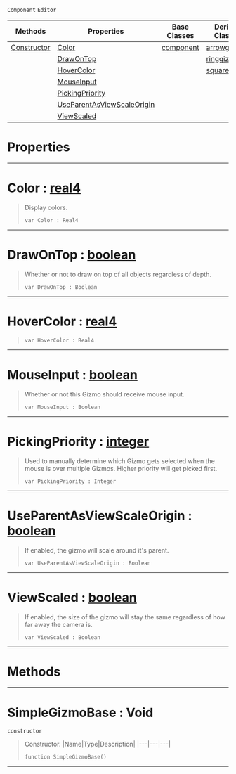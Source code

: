  `Component` `Editor`



|Methods|Properties|Base Classes|Derived Classes|
|---|---|---|---|
|[ Constructor](https://github.com/ZilchEngine/ZilchDocs/blob/master/code_reference/class_reference/simplegizmobase.markdown#simplegizmobase-void)|[ Color](https://github.com/ZilchEngine/ZilchDocs/blob/master/code_reference/class_reference/simplegizmobase.markdown#color-zero-engine-docume)|[component](https://github.com/ZilchEngine/ZilchDocs/blob/master/code_reference/class_reference/component.markdown)|[arrowgizmo](https://github.com/ZilchEngine/ZilchDocs/blob/master/code_reference/class_reference/arrowgizmo.markdown)|
| |[ DrawOnTop](https://github.com/ZilchEngine/ZilchDocs/blob/master/code_reference/class_reference/simplegizmobase.markdown#drawontop-zero-engine-do)| |[ringgizmo](https://github.com/ZilchEngine/ZilchDocs/blob/master/code_reference/class_reference/ringgizmo.markdown)|
| |[ HoverColor](https://github.com/ZilchEngine/ZilchDocs/blob/master/code_reference/class_reference/simplegizmobase.markdown#hovercolor-zero-engine-d)| |[squaregizmo](https://github.com/ZilchEngine/ZilchDocs/blob/master/code_reference/class_reference/squaregizmo.markdown)|
| |[ MouseInput](https://github.com/ZilchEngine/ZilchDocs/blob/master/code_reference/class_reference/simplegizmobase.markdown#mouseinput-zero-engine-d)| | |
| |[ PickingPriority](https://github.com/ZilchEngine/ZilchDocs/blob/master/code_reference/class_reference/simplegizmobase.markdown#pickingpriority-zero-eng)| | |
| |[ UseParentAsViewScaleOrigin](https://github.com/ZilchEngine/ZilchDocs/blob/master/code_reference/class_reference/simplegizmobase.markdown#useparentasviewscaleorig)| | |
| |[ ViewScaled](https://github.com/ZilchEngine/ZilchDocs/blob/master/code_reference/class_reference/simplegizmobase.markdown#viewscaled-zero-engine-d)| | |


 #  Properties


---  
 #  Color : [real4](https://github.com/ZilchEngine/ZilchDocs/blob/master/code_reference/nada_base_types/real4.markdown)

> Display colors.
> ``` lang=cpp, name=Nada
> var Color : Real4


---  
 #  DrawOnTop : [boolean](https://github.com/ZilchEngine/ZilchDocs/blob/master/code_reference/nada_base_types/boolean.markdown)

> Whether or not to draw on top of all objects regardless of depth.
> ``` lang=cpp, name=Nada
> var DrawOnTop : Boolean


---  
 #  HoverColor : [real4](https://github.com/ZilchEngine/ZilchDocs/blob/master/code_reference/nada_base_types/real4.markdown)

> 
> ``` lang=cpp, name=Nada
> var HoverColor : Real4


---  
 #  MouseInput : [boolean](https://github.com/ZilchEngine/ZilchDocs/blob/master/code_reference/nada_base_types/boolean.markdown)

> Whether or not this Gizmo should receive mouse input.
> ``` lang=cpp, name=Nada
> var MouseInput : Boolean


---  
 #  PickingPriority : [integer](https://github.com/ZilchEngine/ZilchDocs/blob/master/code_reference/nada_base_types/integer.markdown)

> Used to manually determine which Gizmo gets selected when the mouse is over multiple Gizmos. Higher priority will get picked first.
> ``` lang=cpp, name=Nada
> var PickingPriority : Integer


---  
 #  UseParentAsViewScaleOrigin : [boolean](https://github.com/ZilchEngine/ZilchDocs/blob/master/code_reference/nada_base_types/boolean.markdown)

> If enabled, the gizmo will scale around it's parent.
> ``` lang=cpp, name=Nada
> var UseParentAsViewScaleOrigin : Boolean


---  
 #  ViewScaled : [boolean](https://github.com/ZilchEngine/ZilchDocs/blob/master/code_reference/nada_base_types/boolean.markdown)

> If enabled, the size of the gizmo will stay the same regardless of how far away the camera is.
> ``` lang=cpp, name=Nada
> var ViewScaled : Boolean


---  
 #  Methods


---  
 #  SimpleGizmoBase : Void

 `constructor`

> Constructor.
> |Name|Type|Description|
> |---|---|---|
> ``` lang=cpp, name=Nada
> function SimpleGizmoBase()
> ``` 


---  
 

 